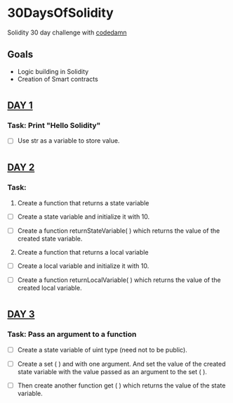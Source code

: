 # 30DaysOfSolidity

Solidity 30 day challenge with [codedamn](codedamn.com)

## Goals

- Logic building in Solidity
- Creation of Smart contracts

#

## [DAY 1](https://github.com/iphyokafor/30DaysOfSolidity/blob/main/day1.sol)

### Task: Print "Hello Solidity"

- [ ] Use str as a variable to store value.

#

## [DAY 2](https://github.com/iphyokafor/30DaysOfSolidity/blob/main/day2.sol)

### Task:

1. Create a function that returns a state variable

- [ ] Create a state variable and initialize it with 10.

- [ ] Create a function returnStateVariable( ) which returns the value of the created state variable.

2. Create a function that returns a local variable

- [ ] Create a local variable and initialize it with 10.

- [ ] Create a function returnLocalVariable( ) which returns the value of the created local variable.

#

## [DAY 3](https://github.com/iphyokafor/30DaysOfSolidity/blob/main/day3.sol)

### Task: Pass an argument to a function

- [ ] Create a state variable of uint type (need not to be public).

- [ ] Create a set ( ) and with one argument. And set the value of the created state variable with the value passed as an argument to the set ( ).

- [ ] Then create another function get ( ) which returns the value of the state variable.

#